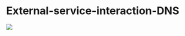 # External-service-interaction-DNS


[![](https://github.com/Offensive-Penetration-Security/External-service-interaction-DNS/blob/main/extdnspng.png)](https://portswigger.net/kb/issues/00300200_external-service-interaction-dns)
